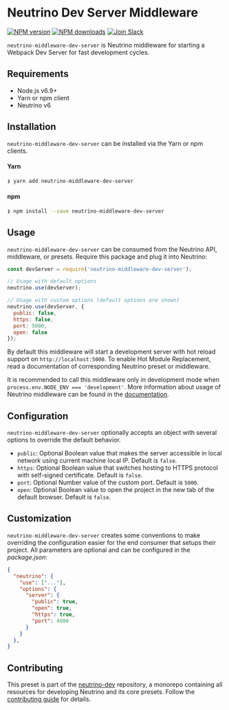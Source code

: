 # Neutrino Dev Server Middleware
[![NPM version][npm-image]][npm-url] [![NPM downloads][npm-downloads]][npm-url] [![Join Slack][slack-image]][slack-url]

`neutrino-middleware-dev-server` is Neutrino middleware for starting a Webpack Dev Server for fast development cycles.

## Requirements

- Node.js v6.9+
- Yarn or npm client
- Neutrino v6

## Installation

`neutrino-middleware-dev-server` can be installed via the Yarn or npm clients.

#### Yarn

```bash
❯ yarn add neutrino-middleware-dev-server
```

#### npm

```bash
❯ npm install --save neutrino-middleware-dev-server
```

## Usage

`neutrino-middleware-dev-server` can be consumed from the Neutrino API, middleware, or presets. Require this package
and plug it into Neutrino:

```js
const devServer = require('neutrino-middleware-dev-server');

// Usage with default options
neutrino.use(devServer);

// Usage with custom options (default options are shown)
neutrino.use(devServer, { 
  public: false,
  https: false,
  port: 5000,
  open: false
});
```

By default this middleware will start a development server with hot reload support on `http://localhost:5000`. To enable Hot Module Replacement, read a documentation of corresponding Neutrino preset or middleware.

It is recommended to call this middleware only in development mode when `process.env.NODE_ENV === 'development'`. More information about usage of Neutrino middleware can be found in the [documentation](https://neutrino.js.org/middleware).

## Configuration

`neutrino-middleware-dev-server` optionally accepts an object with several options to override the default behavior.

* `public`: Optional Boolean value that makes the server accessible in local network using current machine local IP. Default is `false`.
* `https`: Optional Boolean value that switches hosting to HTTPS protocol with self-signed certificate. Default is `false`.
* `port`:  Optional Number value of the custom port. Default is `5000`.
* `open`:  Optional Boolean value to open the project in the new tab of the default browser. Default is `false`.

## Customization

`neutrino-middleware-dev-server` creates some conventions to make overriding the configuration easier for the end consumer that setups their project. All parameters are optional and can be configured in the *package.json*:

```json
{
  "neutrino": {
    "use": ["..."],
    "options": {
      "server": {
        "public": true,
        "open": true,
        "https": true,
        "port": 4000
      }
    }
  },
}
```

## Contributing

This preset is part of the [neutrino-dev](https://github.com/mozilla-neutrino/neutrino-dev) repository, a monorepo
containing all resources for developing Neutrino and its core presets. Follow the
[contributing guide](https://neutrino.js.org/contributing) for details.

[npm-image]: https://img.shields.io/npm/v/neutrino-middleware-dev-server.svg
[npm-downloads]: https://img.shields.io/npm/dt/neutrino-middleware-dev-server.svg
[npm-url]: https://npmjs.org/package/neutrino-middleware-dev-server
[slack-image]: https://neutrino-slack.herokuapp.com/badge.svg
[slack-url]: https://neutrino-slack.herokuapp.com/
